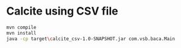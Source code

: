 # Calcite using CSV file

```bash
mvn compile
mvn install
java -cp target\calcite_csv-1.0-SNAPSHOT.jar com.vsb.baca.Main
```